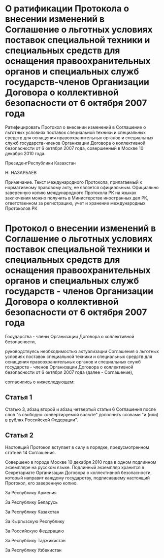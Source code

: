 # О ратификации Протокола о внесении изменений в Соглашение о льготных условиях поставок специальной техники и специальных средств для оснащения правоохранительных органов и специальных служб государств-членов Организации Договора о коллективной безопасности от 6 октября 2007 года

Ратифицировать Протокол о внесении изменений в Соглашение о льготных условиях поставок специальной техники и специальных средств для оснащения правоохранительных органов и специальных служб государств-членов Организации Договора о коллективной безопасности от 6 октября 2007 года, совершенный в Москве 10 декабря 2010 года.

ПрезидентРеспублики Казахстан

Н. НАЗАРБАЕВ

Примечание. Текст международного Протокола, прилагаемый к нормативному правовому акту, не является официальным. Официально заверенную копию международного Протокола РК на языках заключения можно получить в Министерстве иностранных дел РК, ответственном за регистрацию, учет и хранение международных Протоколов РК

# Протокол о внесении изменений в Соглашение о льготных условиях поставок специальной техники и специальных средств для оснащения правоохранительных органов и специальных служб государств - членов Организации Договора о коллективной безопасности от 6 октября 2007 года

Государства - члены Организации Договора о коллективной безопасности,

руководствуясь необходимостью актуализации Соглашения о льготных условиях поставок специальной техники и специальных средств для оснащения правоохранительных органов и специальных служб государств - членов Организации Договора о коллективной безопасности от 6 октября 2007 года (далее - Соглашение),

согласились о нижеследующем:

## Статья 1

Статью 3, абзац второй и абзац четвертый статьи 6 Соглашения после слов "в свободно конвертируемой валюте" дополнить словами "и (или) в рублях Российской Федерации".

## Статья 2

Настоящий Протокол вступает в силу в порядке, предусмотренном статьей 14 Соглашения.

Совершено в городе Москве 10 декабря 2010 года в одном подлинном экземпляре на русском языке. Подлинный экземпляр хранится в Секретариате Организации Договора о коллективной безопасности, который направит каждому государству, подписавшему настоящий Протокол, его заверенную копию.

За Республику Армения

За Республику Беларусь

За Республику Казахстан

За Кыргызскую Республику

За Российскую Федерацию

За Республику Таджикистан

За Республику Узбекистан


